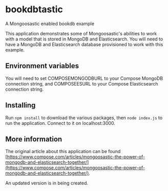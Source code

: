 # bookdbtastic
A Mongoosastic enabled bookdb example

This application demonstrates some of Mongoosastic's abilities to work with a model that is stored in MongoDB and Elasticsearch. You will need to have a MongoDB and Elasticsearch database provisioned to work with this example.

## Environment variables

You will need to set COMPOSEMONGODBURL to your Compose MongoDB connection string, and COMPOSEESURL to your Compose Elasticsearch connection string.

## Installing

Run `npm install` to download the various packages, then `node index.js` to run the application. Connect to it on localhost:3000.

## More information
The original article about this application can be found [https://www.compose.com/articles/mongoosastic-the-power-of-mongodb-and-elasticsearch-together/](https://www.compose.com/articles/mongoosastic-the-power-of-mongodb-and-elasticsearch-together/).

An updated version is in being created.
